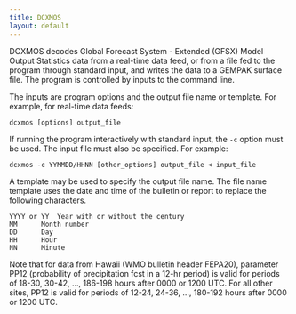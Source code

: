 ```yaml
---
title: DCXMOS
layout: default
---
```



DCXMOS decodes Global Forecast System - Extended (GFSX) 
Model Output Statistics data from a real-time data feed,
or from a file fed to the program through standard input, and 
writes the data to a GEMPAK surface file.  The program is controlled
by inputs to the command line.

The inputs are program options and the output file name or template.
For example, for real-time data feeds:

	dcxmos [options] output_file

If running the program interactively with standard input, the `-c`
option must be used.  The input file must also be specified.
For example:

	dcxmos -c YYMMDD/HHNN [other_options] output_file < input_file

A template may be used to specify the output file name.  The file
name template uses the date and time of the bulletin or report
to replace the following characters.

	YYYY or YY	Year with or without the century
	MM		Month number
	DD		Day
	HH		Hour
	NN		Minute

Note that for data from Hawaii (WMO bulletin header FEPA20),
parameter PP12 (probability of precipitation fcst in a 12-hr
period) is valid for periods of 18-30, 30-42, ..., 186-198 hours
after 0000 or 1200 UTC.  For all other sites, PP12 is valid for
periods of 12-24, 24-36, ..., 180-192 hours after 0000 or 1200 UTC.
